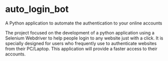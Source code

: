 # auto_login_bot
A Python application to automate the authentication to your online accounts

The project focused on the development of a python application using a Selenium Webdriver to help people login to any website just with a click. It is specially designed for users who frequently use to authenticate websites from their PC/Laptop. This application will provide a faster access to their accounts.
